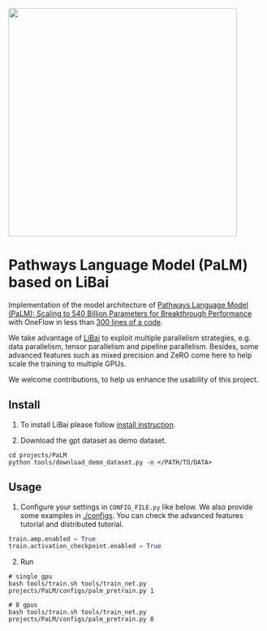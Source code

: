 <img src="./assets/palm.gif" width="450px"></img>

# Pathways Language Model (PaLM) based on LiBai

Implementation of the model architecture of [Pathways Language Model (PaLM): Scaling to 540 Billion Parameters for Breakthrough Performance](https://ai.googleblog.com/2022/04/pathways-language-model-palm-scaling-to.html) with OneFlow in less than <a href="https://github.com/Oneflow-Inc/libai/tree/main/projects/PaLM/palm_model.py"> 300 lines of a code</a>.

We take advantage of [LiBai](https://github.com/hpcaitech/ColossalAI) to exploit multiple parallelism strategies, e.g. data parallelism, tensor parallelism and pipeline parallelism. Besides, some advanced features such as mixed precision and ZeRO come here to help scale the training to multiple GPUs.

We welcome contributions, to help us enhance the usability of this project.

## Install

1. To install LiBai please follow <a href="https://libai.readthedocs.io/en/latest/tutorials/get_started/Installation.html">install instruction</a>.

2. Download the gpt dataset as demo dataset.

```shell
cd projects/PaLM
python tools/download_demo_dataset.py -o </PATH/TO/DATA>
```

## Usage

1. Configure your settings in `CONFIG_FILE.py` like below. We also provide some examples in [./configs](./configs/). You can check the <a hef="https://libai.readthedocs.io/en/latest/tutorials/basics/Features.html">advanced features tutorial</a> and <a hef="https://libai.readthedocs.io/en/latest/tutorials/basics/Distributed_Configuration.html">distributed tutorial</a>.

```python
train.amp.enabled = True
train.activation_checkpoint.enabled = True
```

2. Run

```shell
# single gpu
bash tools/train.sh tools/train_net.py projects/PaLM/configs/palm_pretrain.py 1

# 8 gpus
bash tools/train.sh tools/train_net.py projects/PaLM/configs/palm_pretrain.py 8
```
